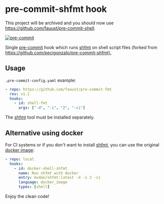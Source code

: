 # pre-commit-shfmt hook

This project will be archived and you should now use <https://github.com/fauust/pre-commit-shell>.

[![pre-commit](https://img.shields.io/badge/pre--commit-enabled-brightgreen?logo=pre-commit&logoColor=white)](https://github.com/pre-commit/pre-commit)

Single [pre-commit](http://pre-commit.com/) hook which runs
[shfmt](https://github.com/mvdan/sh) on shell script files (forked from
<https://github.com/pecigonzalo/pre-commit-shfmt).>

## Usage

`.pre-commit-config.yaml` example:

```yaml
- repo: https://github.com/fauust/pre-commit-fmt
  rev: v1.1
  hooks:
    - id: shell-fmt
      args: ["-d", "-i", "2", "-ci"]
```

The [shfmt](https://github.com/mvdan/sh) tool must be installed separately.

## Alternative using docker

For CI systems or if you don't want to install
[shfmt](https://github.com/mvdan/sh), you can use the original [docker
image](https://hub.docker.com/r/mvdan/shfmt/):

```yaml
- repo: local
  hooks:
    - id: docker-shell-shfmt
      name: Run shfmt with docker
      entry: mvdan/shfmt:latest -d -i 2 -ci
      language: docker_image
      types: [shell]
```

Enjoy the clean code!

